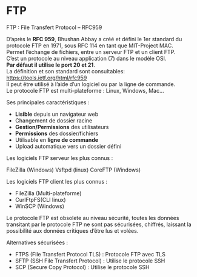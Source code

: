FTP
=

FTP : File Transfert Protocol – RFC959

D’après le **RFC 959**, Bhushan Abbay a créé et défini le 1er standard du protocole FTP en 1971, sous RFC 114 en tant que MIT-Project MAC.  
Permet l’échange de fichiers, entre un serveur FTP et un client FTP.  
C’est un protocole au niveau application (7) dans le modèle OSI.  
**Par défaut il utilise le port 20 et 21**.  
La définition et son standard sont consultables: https://tools.ietf.org/html/rfc959  
Il peut être utilisé à l’aide d’un logiciel ou par la ligne de commande.  
Le protocole FTP est multi-plateforme : Linux, Windows, Mac…


Ses principales caractéristiques :

- **Lisible** depuis un navigateur web
- Changement de dossier racine
- **Gestion/Permissions** des utilisateurs
- **Permissions** des dossier/fichiers
- Utilisable en **ligne de commande**
- Upload automatique vers un dossier défini


Les logiciels FTP serveur les plus connus :

FileZilla (Windows)
Vsftpd (linux)
CoreFTP (Windows)


Les logiciels FTP client les plus connus :

- FileZilla (Multi-plateforme)
- CurlFtpFS(CLI linux)
- WinSCP (Windows)



Le protocole FTP est obsolete au niveau sécurité, toutes les données transitant par le protocole FTP ne sont pas sécurisées, chiffrés, laissant la possibilité aux données critiques d’être lus et volées.

Alternatives sécurisées :

- FTPS (File Transfert Protocol TLS) : Protocole FTP avec TLS
- SFTP (SSH File Transfert Protocol) : Utilise le protocole SSH
- SCP (Secure Copy Protocol) : Utilise le protocole SSH

